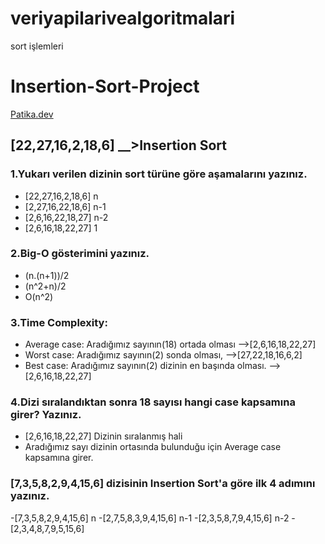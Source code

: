 # veriyapilarivealgoritmalari
sort işlemleri
# Insertion-Sort-Project
[Patika.dev](https://www.patika.dev/tr)

## [22,27,16,2,18,6] __>Insertion Sort

### 1.Yukarı verilen dizinin sort türüne göre aşamalarını yazınız.

  - [22,27,16,2,18,6]    n
  - [2,27,16,22,18,6]    n-1
  - [2,6,16,22,18,27]    n-2
  - [2,6,16,18,22,27]    1 

 ### 2.Big-O gösterimini yazınız.

  - (n.(n+1))/2
  - (n^2+n)/2
  - O(n^2)

 ### 3.Time Complexity:

 - Average case: Aradığımız sayının(18) ortada olması -->[2,6,16,18,22,27]
 - Worst case: Aradığımız sayının(2) sonda olması,   -->[27,22,18,16,6,2]
 - Best case: Aradığımız sayının(2) dizinin en başında olması. -->[2,6,16,18,22,27]

 ### 4.Dizi sıralandıktan sonra 18 sayısı hangi case kapsamına girer? Yazınız.

 - [2,6,16,18,22,27] Dizinin sıralanmış hali
 - Aradığımız sayı dizinin ortasında bulunduğu için Average case kapsamına girer.

 ### [7,3,5,8,2,9,4,15,6] dizisinin Insertion Sort'a göre ilk 4 adımını yazınız.

  -[7,3,5,8,2,9,4,15,6]    n
 -[2,7,5,8,3,9,4,15,6]    n-1
 -[2,3,5,8,7,9,4,15,6]    n-2
 -[2,3,4,8,7,9,5,15,6]
